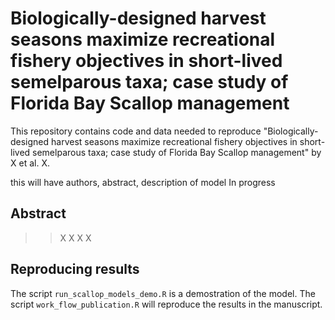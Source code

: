 # Biologically-designed harvest seasons maximize recreational fishery objectives in short-lived semelparous taxa; case study of Florida Bay Scallop management

This repository contains code and data needed to reproduce "Biologically-designed harvest seasons maximize recreational fishery objectives in short-lived semelparous taxa; case study of Florida Bay Scallop management" by X et al. X. 

this will have authors, abstract, description of model
In progress

## Abstract
>> X
>> X
>> X
>> X

## Reproducing results
The script `run_scallop_models_demo.R` is a demostration of the model. The script `work_flow_publication.R` will reproduce the results in the manuscript.